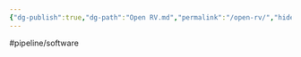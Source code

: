 ```yaml
---
{"dg-publish":true,"dg-path":"Open RV.md","permalink":"/open-rv/","hide":true}
---
```


#pipeline/software